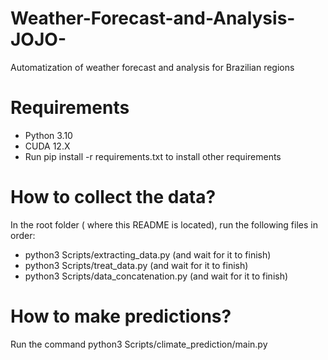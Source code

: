 # Weather-Forecast-and-Analysis-JOJO-
Automatization of weather forecast and analysis for Brazilian regions

# Requirements
* Python 3.10
* CUDA 12.X
* Run pip install -r requirements.txt to install other requirements

# How to collect the data?
In the root folder ( where this README is located), run the following files in order:
* python3 Scripts/extracting_data.py (and wait for it to finish)
* python3 Scripts/treat_data.py (and wait for it to finish)
* python3 Scripts/data_concatenation.py (and wait for it to finish)

# How to make predictions?
Run the command python3 Scripts/climate_prediction/main.py
